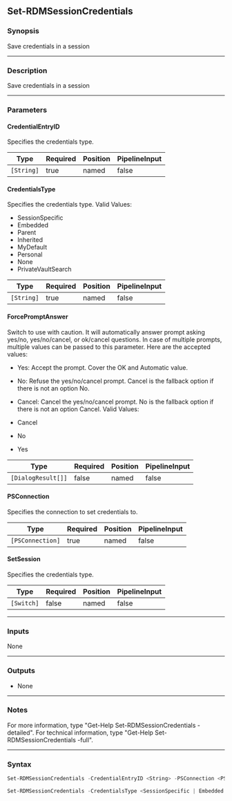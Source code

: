 Set-RDMSessionCredentials
-------------------------

### Synopsis
Save credentials in a session

---

### Description

Save credentials in a session

---

### Parameters
#### **CredentialEntryID**
Specifies the credentials type.

|Type      |Required|Position|PipelineInput|
|----------|--------|--------|-------------|
|`[String]`|true    |named   |false        |

#### **CredentialsType**
Specifies the credentials type.
Valid Values:

* SessionSpecific
* Embedded
* Parent
* Inherited
* MyDefault
* Personal
* None
* PrivateVaultSearch

|Type      |Required|Position|PipelineInput|
|----------|--------|--------|-------------|
|`[String]`|true    |named   |false        |

#### **ForcePromptAnswer**
Switch to use with caution. It will automatically answer prompt asking yes/no, yes/no/cancel, or ok/cancel questions. In case of multiple prompts, multiple values can be passed to this parameter. Here are the accepted values:
* Yes: Accept the prompt. Cover the OK and Automatic value.
* No: Refuse the yes/no/cancel prompt. Cancel is the fallback option if there is not an option No.
* Cancel: Cancel the yes/no/cancel prompt. No is the fallback option if there is not an option Cancel.
Valid Values:

* Cancel
* No
* Yes

|Type              |Required|Position|PipelineInput|
|------------------|--------|--------|-------------|
|`[DialogResult[]]`|false   |named   |false        |

#### **PSConnection**
Specifies the connection to set credentials to.

|Type            |Required|Position|PipelineInput|
|----------------|--------|--------|-------------|
|`[PSConnection]`|true    |named   |false        |

#### **SetSession**
Specifies the credentials type.

|Type      |Required|Position|PipelineInput|
|----------|--------|--------|-------------|
|`[Switch]`|false   |named   |false        |

---

### Inputs
None

---

### Outputs
* None

---

### Notes
For more information, type "Get-Help Set-RDMSessionCredentials -detailed". For technical information, type "Get-Help Set-RDMSessionCredentials -full".

---

### Syntax
```PowerShell
Set-RDMSessionCredentials -CredentialEntryID <String> -PSConnection <PSConnection> [-SetSession] [-ForcePromptAnswer <Cancel | No | Yes>] [<CommonParameters>]
```
```PowerShell
Set-RDMSessionCredentials -CredentialsType <SessionSpecific | Embedded | Parent | Inherited | MyDefault | Personal | None | PrivateVaultSearch> -PSConnection <PSConnection> [-SetSession] [-ForcePromptAnswer <Cancel | No | Yes>] [<CommonParameters>]
```
